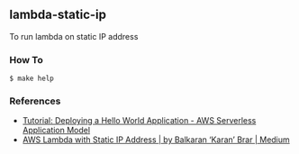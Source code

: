 ## lambda-static-ip

To run lambda on static IP address

### How To

```
$ make help
```

### References

- [Tutorial: Deploying a Hello World Application \- AWS Serverless Application Model](https://docs.aws.amazon.com/serverless-application-model/latest/developerguide/serverless-getting-started-hello-world.html)
- [AWS Lambda with Static IP Address \| by Balkaran ‘Karan’ Brar \| Medium](https://medium.com/@karan.brar/aws-lambda-with-static-ip-address-c82e3043c2ed)
